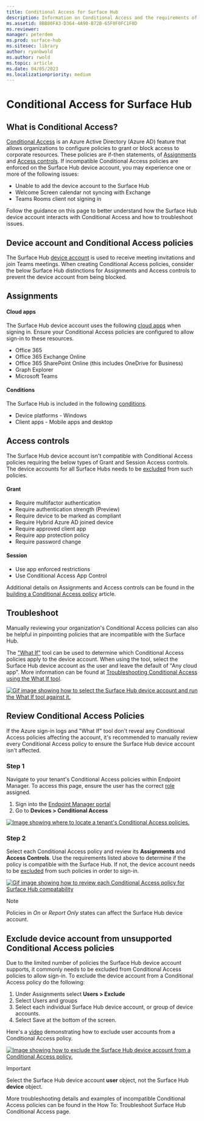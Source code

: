 ```yaml
---
title: Conditional Access for Surface Hub
description: Information on Conditional Access and the requirements of the Surface Hub device account. 
ms.assetid: 8BB80FA3-D364-4A90-B72B-65F0F0FC1F0D
ms.reviewer: 
manager: peterdem
ms.prod: surface-hub
ms.sitesec: library
author: ryanbwold
ms.author: rwold
ms.topic: article
ms.date: 04/05/2023
ms.localizationpriority: medium
---
```


# Conditional Access for Surface Hub

## What is Conditional Access? ##
[Conditional Access](/azure/active-directory/conditional-access/overview) is an Azure Active Directory (Azure AD) feature that allows organizations to configure policies to grant or block access to corporate resources. These policies are if-then statements, of [Assignments](/azure/active-directory/conditional-access/concept-conditional-access-policies#assignments) and [Access controls](/azure/active-directory/conditional-access/concept-conditional-access-policies#access-controls). If incompatible Conditional Access policies are enforced on the Surface Hub device account, you may experience one or more of the following issues:

- Unable to add the device account to the Surface Hub
- Welcome Screen calendar not syncing with Exchange
- Teams Rooms client not signing in

Follow the guidance on this page to better understand how the Surface Hub device account interacts with Conditional Access and how to troubleshoot issues.

## Device account and Conditional Access policies ##
The Surface Hub [device account](create-and-test-a-device-account-surface-hub.md) is used to receive meeting invitations and join Teams meetings.  When creating Conditional Access policies, consider the below Surface Hub distinctions for Assignments and Access controls to prevent the device account from being blocked.

## Assignments

#### Cloud apps ###
The Surface Hub device account uses the following [cloud apps](/azure/active-directory/conditional-access/concept-conditional-access-cloud-apps) when signing in. Ensure your Conditional Access policies are configured to allow sign-in to these resources.

- Office 365
- Office 365 Exchange Online
- Office 365 SharePoint Online (this includes OneDrive for Business)
- Graph Explorer
- Microsoft Teams

#### Conditions ####
The Surface Hub is included in the following [conditions](/azure/active-directory/conditional-access/concept-conditional-access-conditions).

 - Device platforms - Windows
 - Client apps - Mobile apps and desktop
 
## Access controls ##
The Surface Hub device account isn't compatible with Conditional Access policies requiring the below types of Grant and Session Access controls. The device accounts for all Surface Hubs needs to be [excluded](#exclude-device-account-from-unsupported-conditional-access-policies) from such policies.

#### Grant ####
- Require multifactor authentication
- Require authentication strength (Preview)
- Require device to be marked as compliant
- Require Hybrid Azure AD joined device
- Require approved client app
- Require app protection policy
- Require password change

#### Session ####
- Use app enforced restrictions
- Use Conditional Access App Control

Additional details on Assignments and Access controls can be found in the [building a Conditional Access policy](/azure/active-directory/conditional-access/concept-conditional-access-policies) article.
 
## Troubleshoot ##
Manually reviewing your organization's Conditional Access policies can also be helpful in pinpointing policies that are incompatible with the Surface Hub.
 
The ["What If"](/azure/active-directory/conditional-access/what-if-tool) tool can be used to determine which Conditional Access policies apply to the device account. When using the tool, select the Surface Hub device account as the user and leave the default of "Any cloud app". More information can be found at [Troubleshooting Conditional Access using the What If tool](/azure/active-directory/conditional-access/troubleshoot-conditional-access-what-if).

[ ![Gif image showing how to select the Surface Hub device account and run the What If tool against it.](images/WhatIfTool.gif) ](images/WhatIfTool.gif#lightbox)
 
## Review Conditional Access Policies ##
If the Azure sign-in logs and "What If" tool don't reveal any Conditional Access policies affecting the account, it's recommended to manually review every Conditional Access policy to ensure the Surface Hub device account isn't affected.
 
### Step 1 ###
Navigate to your tenant's Conditional Access policies within Endpoint Manager. To access this page, ensure the user has the correct [role](/azure/active-directory/reports-monitoring/how-to-view-applied-conditional-access-policies#required-administrator-roles) assigned.

1. Sign into the [Endpoint Manager portal](https://endpoint.microsoft.com/)
2. Go to **Devices > Conditional Access**

[ ![Image showing where to locate a tenant's Conditional Access policies.](images/conditional-access-policies.png) ](images/conditional-access-policies.png#lightbox)

### Step 2 ###
Select each Conditional Access policy and review its **Assignments** and **Access Controls**. Use the requirements listed above to determine if the policy is compatible with the Surface Hub.
If not, the device account needs to be [excluded](#exclude-device-account-from-unsupported-conditional-access-policies) from such policies in order to sign-in.

[ ![Gif image showing how to review each Conditional Access policy for Surface Hub compatability](images/conditional-access-review-policies.gif) ](images/conditional-access-review-policies.gif#lightbox)

>[!NOTE]
>Policies in *On* or *Report Only* states can affect the Surface Hub device account.

## Exclude device account from unsupported Conditional Access policies ##
Due to the limited number of policies the Surface Hub device account supports, it commonly needs to be excluded from Conditional Access policies to allow sign-in. To exclude the device account from a Conditional Access policy do the following:

1. Under Assignments select **Users > Exclude**
2. Select Users and groups
3. Select each individual Surface Hub device account, or group of device accounts.
4. Select Save at the bottom of the screen.
 
Here's a [video](https://www.youtube.com/watch?v=5DsW1hB3Jqs&ab_channel=MicrosoftSecurity) demonstrating how to exclude user accounts from a Conditional Access policy.

[ ![Image showing how to exclude the Surface Hub device account from a Conditional Access policy.](images/conditional-access-exclude-device-account.png) ](images/conditional-access-exclude-device-account.png#lightbox)

>[!IMPORTANT]
>Select the Surface Hub device account **user** object, not the Surface Hub **device** object.

More troubleshooting details and examples of incompatible Conditional Access policies can be found in the How To: Troubleshoot Surface Hub Conditional Access page.

